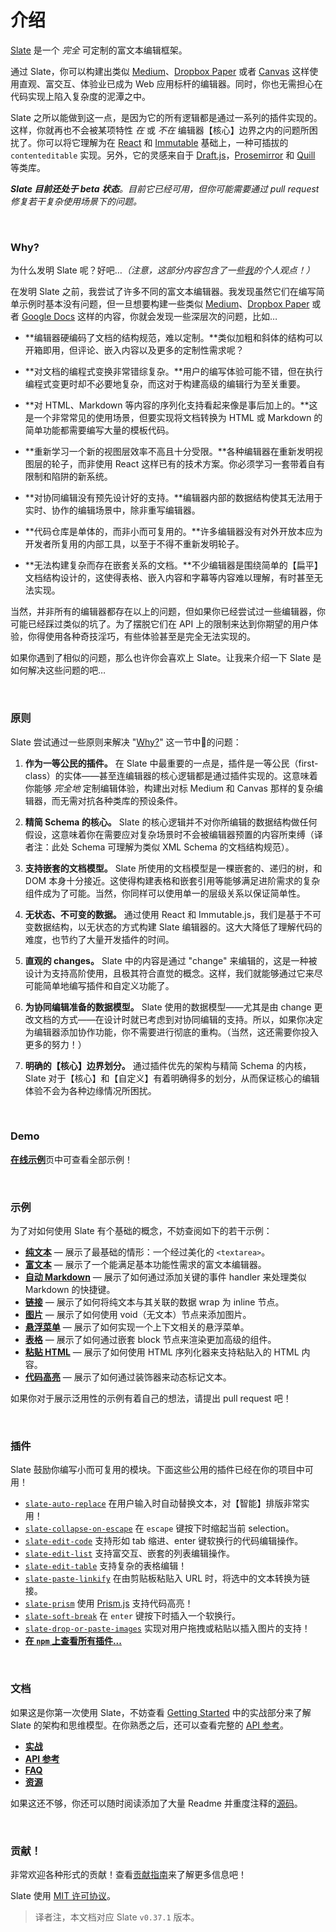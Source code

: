 
# 介绍

[Slate](http://slatejs.org) 是一个 _完全_ 可定制的富文本编辑框架。

通过 Slate，你可以构建出类似 [Medium](https://medium.com/)、[Dropbox Paper](https://www.dropbox.com/paper) 或者 [Canvas](https://usecanvas.com/) 这样使用直观、富交互、体验业已成为 Web 应用标杆的编辑器。同时，你也无需担心在代码实现上陷入复杂度的泥潭之中。

Slate 之所以能做到这一点，是因为它的所有逻辑都是通过一系列的插件实现的。这样，你就再也不会被某项特性 _在_ 或 _不在_ 编辑器【核心】边界之内的问题所困扰了。你可以将它理解为在 [React](https://facebook.github.io/react/) 和 [Immutable](https://facebook.github.io/immutable-js/) 基础上，一种可插拔的 `contenteditable` 实现。另外，它的灵感来自于 [Draft.js](https://facebook.github.io/draft-js/)，[Prosemirror](http://prosemirror.net/) 和 [Quill](http://quilljs.com/) 等类库。

_**Slate 目前还处于 beta 状态**。目前它已经可用，但你可能需要通过 pull request 修复若干复杂使用场景下的问题。_

<br/>

### Why?

为什么发明 Slate 呢？好吧…_（注意，这部分内容包含了一些[我](https://github.com/ianstormtaylor)的个人观点！）_

在发明 Slate 之前，我尝试了许多不同的富文本编辑器。我发现虽然它们在编写简单示例时基本没有问题，但一旦想要构建一些类似 [Medium](https://medium.com/)、[Dropbox Paper](https://www.dropbox.com/paper) 或者 [Google Docs](https://www.google.com/docs/about/) 这样的内容，你就会发现一些深层次的问题，比如…

- **编辑器硬编码了文档的结构规范，难以定制。**类似加粗和斜体的结构可以开箱即用，但评论、嵌入内容以及更多的定制性需求呢？

- **对文档的编程式变换非常错综复杂。**用户的编写体验可能不错，但在执行编程式变更时却不必要地复杂，而这对于构建高级的编辑行为至关重要。

- **对 HTML、Markdown 等内容的序列化支持看起来像是事后加上的。**这是一个非常常见的使用场景，但要实现将文档转换为 HTML 或 Markdown 的简单功能都需要编写大量的模板代码。

- **重新学习一个新的视图层效率不高且十分受限。**各种编辑器在重新发明视图层的轮子，而非使用 React 这样已有的技术方案。你必须学习一套带着自有限制和陷阱的新系统。

- **对协同编辑没有预先设计好的支持。**编辑器内部的数据结构使其无法用于实时、协作的编辑场景中，除非重写编辑器。

- **代码仓库是单体的，而非小而可复用的。**许多编辑器没有对外开放本应为开发者所复用的内部工具，以至于不得不重新发明轮子。

- **无法构建复杂而存在嵌套关系的文档。**不少编辑器是围绕简单的【扁平】文档结构设计的，这使得表格、嵌入内容和字幕等内容难以理解，有时甚至无法实现。

当然，并非所有的编辑器都存在以上的问题，但如果你已经尝试过一些编辑器，你可能已经踩过类似的坑了。为了摆脱它们在 API 上的限制来达到你期望的用户体验，你得使用各种奇技淫巧，有些体验甚至是完全无法实现的。

如果你遇到了相似的问题，那么也许你会喜欢上 Slate。让我来介绍一下 Slate 是如何解决这些问题的吧…


<br/>

### 原则

Slate 尝试通过一些原则来解决 "[Why?](#why)" 这一节中的问题：

1. **作为一等公民的插件。** 在 Slate 中最重要的一点是，插件是一等公民（first-class）的实体——甚至连编辑器的核心逻辑都是通过插件实现的。这意味着你能够 _完全地_ 定制编辑体验，构建出对标 Medium 和 Canvas 那样的复杂编辑器，而无需对抗各种类库的预设条件。

2. **精简 Schema 的核心。** Slate 的核心逻辑并不对你所编辑的数据结构做任何假设，这意味着你在需要应对复杂场景时不会被编辑器预置的内容所束缚（译者注：此处 Schema 可理解为类似 XML Schema 的文档结构规范）。

3. **支持嵌套的文档模型。** Slate 所使用的文档模型是一棵嵌套的、递归的树，和 DOM 本身十分接近。这使得构建表格和嵌套引用等能够满足进阶需求的复杂组件成为了可能。当然，你同样可以使用单一的层级关系以保证简单性。

4. **无状态、不可变的数据。** 通过使用 React 和 Immutable.js，我们是基于不可变数据结构，以无状态的方式构建 Slate 编辑器的。这大大降低了理解代码的难度，也节约了大量开发插件的时间。

5. **直观的 changes。** Slate 中的内容是通过 "change" 来编辑的，这是一种被设计为支持高阶使用，且极其符合直觉的概念。这样，我们就能够通过它来尽可能简单地编写插件和自定义功能了。

6. **为协同编辑准备的数据模型。** Slate 使用的数据模型——尤其是由 change 更改文档的方式——在设计时就已考虑到对协同编辑的支持。所以，如果你决定为编辑器添加协作功能，你不需要进行彻底的重构。（当然，这还需要你投入更多的努力！）

7. **明确的【核心】边界划分。** 通过插件优先的架构与精简 Schema 的内核，Slate 对于【核心】和【自定义】有着明确得多的划分，从而保证核心的编辑体验不会为各种边缘情况所困扰。

<br/>

### Demo

[**在线示例**](http://slatejs.org)页中可查看全部示例！


<br/>

### 示例

为了对如何使用 Slate 有个基础的概念，不妨查阅如下的若干示例：

- [**纯文本**](https://github.com/ianstormtaylor/slate/tree/master/examples/plain-text) — 展示了最基础的情形：一个经过美化的 `<textarea>`。
- [**富文本**](https://github.com/ianstormtaylor/slate/tree/master/examples/rich-text) — 展示了一个能满足基本功能性需求的富文本编辑器。
- [**自动 Markdown**](https://github.com/ianstormtaylor/slate/tree/master/examples/markdown-preview) — 展示了如何通过添加关键的事件 handler 来处理类似 Markdown 的快捷键。
- [**链接**](https://github.com/ianstormtaylor/slate/tree/master/examples/links) — 展示了如何将纯文本与其关联的数据 wrap 为 inline 节点。 
- [**图片**](https://github.com/ianstormtaylor/slate/tree/master/examples/images) — 展示了如何使用 void（无文本）节点来添加图片。
- [**悬浮菜单**](https://github.com/ianstormtaylor/slate/tree/master/examples/hovering-menu) — 展示了如何实现一个上下文相关的悬浮菜单。
- [**表格**](https://github.com/ianstormtaylor/slate/tree/master/examples/tables) — 展示了如何通过嵌套 block 节点来渲染更加高级的组件。
- [**粘贴 HTML**](https://github.com/ianstormtaylor/slate/tree/master/examples/paste-html) — 展示了如何使用 HTML 序列化器来支持粘贴入的 HTML 内容。
- [**代码高亮**](https://github.com/ianstormtaylor/slate/tree/master/examples/code-highlighting) — 展示了如何通过装饰器来动态标记文本。

如果你对于展示泛用性的示例有着自己的想法，请提出 pull request 吧！


<br/>

### 插件

Slate 鼓励你编写小而可复用的模块。下面这些公用的插件已经在你的项目中可用！

- [`slate-auto-replace`](https://github.com/ianstormtaylor/slate-auto-replace) 在用户输入时自动替换文本，对【智能】排版非常实用！
- [`slate-collapse-on-escape`](https://github.com/ianstormtaylor/slate-collapse-on-escape) 在 `escape` 键按下时缩起当前 selection。
- [`slate-edit-code`](https://github.com/GitbookIO/slate-edit-code) 支持形如 tab 缩进、enter 键软换行的代码编辑操作。
- [`slate-edit-list`](https://github.com/GitbookIO/slate-edit-list) 支持富交互、嵌套的列表编辑操作。
- [`slate-edit-table`](https://github.com/GitbookIO/slate-edit-table) 支持复杂的表格编辑！
- [`slate-paste-linkify`](https://github.com/ianstormtaylor/slate-paste-linkify) 在由剪贴板粘贴入 URL 时，将选中的文本转换为链接。
- [`slate-prism`](https://github.com/GitbookIO/slate-prism) 使用 [Prism.js](http://prismjs.com/) 支持代码高亮！
- [`slate-soft-break`](https://github.com/ianstormtaylor/slate-soft-break) 在 `enter` 键按下时插入一个软换行。
- [`slate-drop-or-paste-images`](https://github.com/ianstormtaylor/slate-drop-or-paste-images) 实现对用户拖拽或粘贴以插入图片的支持！
- [**在 `npm` 上查看所有插件...**](https://www.npmjs.com/browse/keyword/slate)

<br/>

### 文档

如果这是你第一次使用 Slate，不妨查看 [Getting Started](./walkthroughs/installing-slate.md) 中的实战部分来了解 Slate 的架构和思维模型。在你熟悉之后，还可以查看完整的 [API 参考](./reference/slate-react/editor.md)。

- [**实战**](./walkthroughs/installing-slate.md)
- [**API 参考**](./reference/slate-react/editor.md)
- [**FAQ**](./general/faq.md)
- [**资源**](./general/resources.md)

如果这还不够，你还可以随时阅读添加了大量 Readme 并重度注释的[源码](./src)。


<br/>

### 贡献！

非常欢迎各种形式的贡献！查看[贡献指南](./Contributing.md)来了解更多信息吧！

Slate 使用 [MIT 许可协议](./License.md)。

> 译者注，本文档对应 Slate `v0.37.1` 版本。
